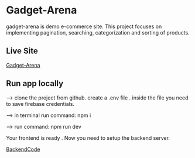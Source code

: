 # Gadget-Arena

gadget-arena is demo e-commerce site. This project focuses on implementing pagination, searching, categorization and sorting of products.


## Live Site

[Gadget-Arena](https://gadget-arena-web.netlify.app/)


## Run app locally 

--> clone the project from github. create a .env file . inside the file you need to save firebase credentials. 

--> in terminal run command: npm i 


--> run command: npm run dev

Your frontend is ready . Now you need to setup the backend server.


[BackendCode](https://github.com/NifatHossain/gadget-arena-server)

